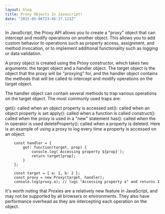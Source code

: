 ```yaml
---
layout: blog
title: Proxy Objects In Javascript!
date: "2015-05-06T23:46:37.121Z"
---
```


In JavaScript, the Proxy API allows you to create a "proxy" object that can intercept and modify operations on another object. This allows you to add custom behavior to operations such as property access, assignment, and method invocation, or to implement additional functionality such as logging or data validation.

A proxy object is created using the Proxy constructor, which takes two arguments: the target object and a handler object. The target object is the object that the proxy will be "proxying" for, and the handler object contains the methods that will be called to intercept and modify operations on the target object.

The handler object can contain several methods to trap various operations on the target object. The most commonly used traps are:

get(): called when an object property is accessed
set(): called when an object property is set
apply(): called when a function is called
construct(): called when the proxy is used in a "new" statement
has(): called when the in operator is used
deleteProperty(): called when a property is deleted.
Here is an example of using a proxy to log every time a property is accessed on an object:

```
    const handler = {
        get: function(target, prop) {
            console.log(`Accessing property ${prop}`);
            return target[prop];
        }
    };

    const target = { a: 1, b: 2 };
    const proxy = new Proxy(target, handler);
    console.log(proxy.a); // logs "Accessing property a" and returns 1
```

It's worth noting that Proxies are a relatively new feature in JavaScript, and may not be supported by all browsers or environments. They also have performance overhead as they are intercepting each operation on the object.

